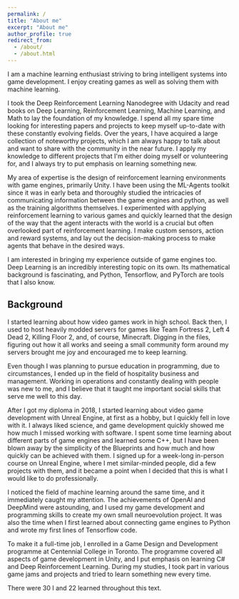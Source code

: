 ```yaml
---
permalink: /
title: "About me"
excerpt: "About me"
author_profile: true
redirect_from: 
  - /about/
  - /about.html
---
```


I am a machine learning enthusiast striving to bring intelligent systems into game development. I enjoy creating games as well as solving them with machine learning.

I took the Deep Reinforcement Learning Nanodegree with Udacity and read books on Deep Learning, Reinforcement Learning, Machine Learning, and Math to lay the foundation of my knowledge. I spend all my spare time looking for interesting papers and projects to keep myself up-to-date with these constantly evolving fields. Over the years, I have acquired a large collection of noteworthy projects, which I am always happy to talk about and want to share with the community in the near future. I apply my knowledge to different projects that I'm either doing myself or volunteering for, and I always try to put emphasis on learning something new.

My area of expertise is the design of reinforcement learning environments with game engines, primarily Unity. I have been using the ML-Agents toolkit since it was in early beta and thoroughly studied the intricacies of communicating information between the game engines and python, as well as the training algorithms themselves. I experimented with applying reinforcement learning to various games and quickly learned that the design of the way that the agent interacts with the world is a crucial but often overlooked part of reinforcement learning. I make custom sensors, action and reward systems, and lay out the decision-making process to make agents that behave in the desired ways.

I am interested in bringing my experience outside of game engines too. Deep Learning is an incredibly interesting topic on its own. Its mathematical background is fascinating, and Python, Tensorflow, and PyTorch are tools that I also know.

## Background

I started learning about how video games work in high school. Back then, I used to host heavily modded servers for games like Team Fortress 2, Left 4 Dead 2, Killing Floor 2, and, of course, Minecraft. Digging in the files, figuring out how it all works and seeing a small community form around my servers brought me joy and encouraged me to keep learning.

Even though I was planning to pursue education in programming, due to circumstances, I ended up in the field of hospitality business and management. Working in operations and constantly dealing with people was new to me, and I believe that it taught me important social skills that serve me well to this day.

After I got my diploma in 2018, I started learning about video game development with Unreal Engine, at first as a hobby, but I quickly fell in love with it. I always liked science, and game development quickly showed me how much I missed working with software. I spent some time learning about different parts of game engines and learned some C++, but I have been blown away by the simplicity of the Blueprints and how much and how quickly can be achieved with them. I signed up for a week-long in-person course on Unreal Engine, where I met similar-minded people, did a few projects with them, and it became a point when I decided that this is what I would like to do professionally.

I noticed the field of machine learning around the same time, and it immediately caught my attention. The achievements of OpenAI and DeepMind were astounding, and I used my game development and programming skills to create my own small neuroevolution project. It was also the time when I first learned about connecting game engines to Python and wrote my first lines of Tensorflow code.

To make it a full-time job, I enrolled in a Game Design and Development programme at Centennial College in Toronto. The programme covered all aspects of game development in Unity, and I put emphasis on learning C# and Deep Reinforcement Learning. During my studies, I took part in various game jams and projects and tried to learn something new every time.

There were 30 I and 22 learned throughout this text.